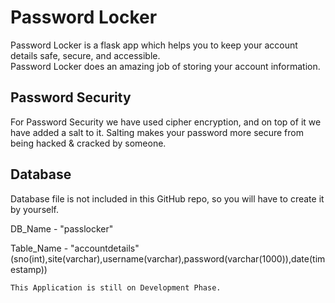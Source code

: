 # Password Locker
Password Locker is a flask app which helps you to keep your account details safe, secure, and accessible.  
Password Locker does an amazing job of storing your account information.


## Password Security

For Password Security we have used cipher encryption, and on top of it we have added a salt to it. Salting makes your password more secure from being hacked & cracked by someone.

## Database
Database file is not included in this GitHub repo, so you will have to create it by yourself.   
   
DB_Name - "passlocker"    

Table_Name - "accountdetails" (sno(int),site(varchar),username(varchar),password(varchar(1000)),date(timestamp))   

`This Application is still on Development Phase.`